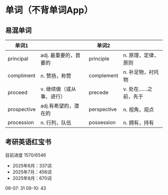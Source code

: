 # 单词（不背单词App）
## 易混单词

| 单词1         |                | 单词2         |              |
| ----------- | -------------- | ----------- | ------------ |
| principal   | adj. 最重要的，首要的  | principle   | n. 原理，定律，原则  |
| compliment  | n. 赞扬，称赞       | complement  | n. 补足物，衬托物   |
| proceed     | v. 继续做（或从事、进行） | precede     | v. 处在……之前，先于 |
| prospective | adj.有希望的，潜在的   | perspective | n. 视角，观点     |
| procession  | n. 行列，队伍       | possession  | n. 拥有，持有     |
## 考研英语红宝书
目前进度 1570/6546
- 2025年6月：337词
- 2025年7月：456词
- 2025年8月：670词 

09-07: 31
09-10: 43


